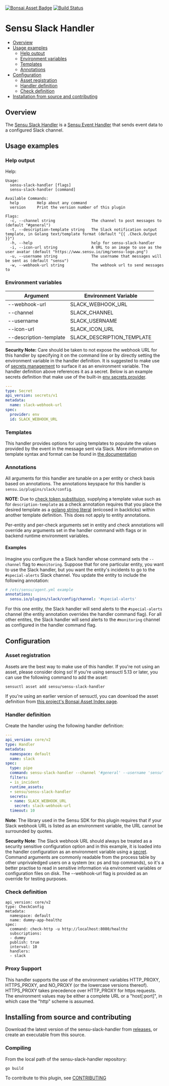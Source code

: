 [![Bonsai Asset Badge](https://img.shields.io/badge/Sensu%20Slack%20Handler-Download%20Me-brightgreen.svg?colorB=89C967&logo=sensu)](https://bonsai.sensu.io/assets/sensu/sensu-slack-handler) [![Build Status](https://travis-ci.org/sensu/sensu-slack-handler.svg?branch=master)](https://travis-ci.org/sensu/sensu-slack-handler)

# Sensu Slack Handler

- [Overview](#overview)
- [Usage examples](#usage-examples)
  - [Help output](#help-output)
  - [Environment variables](#environment-variables)
  - [Templates](#templates)
  - [Annotations](#annotations)
- [Configuration](#configuration)
  - [Asset registration](#asset-registration)
  - [Handler definition](#handler-definition)
  - [Check definition](#check-definition)
- [Installation from source and contributing](#installation-from-source-and-contributing)

## Overview


The [Sensu Slack Handler][0] is a [Sensu Event Handler][3] that sends event data
to a configured Slack channel.

## Usage examples

### Help output

Help:

```
Usage:
  sensu-slack-handler [flags]
  sensu-slack-handler [command]

Available Commands:
  help        Help about any command
  version     Print the version number of this plugin

Flags:
  -c, --channel string                The channel to post messages to (default "#general")
  -t, --description-template string   The Slack notification output template, in Golang text/template format (default "{{ .Check.Output }}")
  -h, --help                          help for sensu-slack-handler
  -i, --icon-url string               A URL to an image to use as the user avatar (default "https://www.sensu.io/img/sensu-logo.png")
  -u, --username string               The username that messages will be sent as (default "sensu")
  -w, --webhook-url string            The webhook url to send messages to
```

### Environment variables

|Argument               |Environment Variable       |
|-----------------------|---------------------------|
|--webhook-url          |SLACK_WEBHOOK_URL          |
|--channel              |SLACK_CHANNEL              |
|--username             |SLACK_USERNAME             |
|--icon-url             |SLACK_ICON_URL             |
|--description-template |SLACK_DESCRIPTION_TEMPLATE |


**Security Note:** Care should be taken to not expose the webhook URL for this handler by specifying it
on the command line or by directly setting the environment variable in the handler definition.  It is
suggested to make use of [secrets management][7] to surface it as an environment variable.  The
handler definition above references it as a secret.  Below is an example secrets definition that make
use of the built-in [env secrets provider][8].

```yml
---
type: Secret
api_version: secrets/v1
metadata:
  name: slack-webhook-url
spec:
  provider: env
  id: SLACK_WEBHOOK_URL
```

### Templates

This handler provides options for using templates to populate the values
provided by the event in the message sent via Slack. More information on
template syntax and format can be found in [the documentation][9]


### Annotations

All arguments for this handler are tunable on a per entity or check basis based
on annotations. The annotations keyspace for this handler is
`sensu.io/plugins/slack/config`.

**NOTE**: Due to [check token substituion][10], supplying a template value such
as for `description-template` as a check annotation requires that you place the
desired template as a [golang string literal][11] (enlcosed in backticks)
within another template definition.  This does not apply to entity annotations.

Per-entity and per-check arguments set in entity and check annotations will override any arguments set in the handler command with flags or in backend runtime environment variables.

#### Examples

Imagine you configure the a Slack handler whose command sets the `--channel` flag to `#monitoring`.
Suppose that for one particular entity, you want to use the Slack handler, but you want the entity's incidents to go to the `#special-alerts` Slack channel.
You update the entity to include the following annotation:

```yml
# /etc/sensu/agent.yml example
annotations:
  sensu.io/plugins/slack/config/channel: '#special-alerts'
```

For this one entity, the Slack handler will send alerts to the `#special-alerts` channel (the entity annotation overrides the handler command flag).
For all other entites, the Slack handler will send alerts to the `#monitoring` channel as configured in the handler command flag.

## Configuration

### Asset registration

Assets are the best way to make use of this handler. If you're not using an asset, please consider doing so! If you're using sensuctl 5.13 or later, you can use the following command to add the asset:

`sensuctl asset add sensu/sensu-slack-handler`

If you're using an earlier version of sensuctl, you can download the asset
definition from [this project's Bonsai Asset Index
page][6].

### Handler definition

Create the handler using the following handler definition:

```yml
---
api_version: core/v2
type: Handler
metadata:
  namespace: default
  name: slack
spec:
  type: pipe
  command: sensu-slack-handler --channel '#general' --username 'sensu'
  filters:
  - is_incident
  runtime_assets:
  - sensu/sensu-slack-handler
  secrets:
  - name: SLACK_WEBHOOK_URL
    secret: slack-webhook-url
  timeout: 10
```
**Note**: The library used in the Sensu SDK for this plugin requires that if your Slack webhook URL is listed as an environment variable, the URL cannot be surrounded by quotes. 

**Security Note**: The Slack webhook URL should always be treated as a security
sensitive configuration option and in this example, it is loaded into the
handler configuration as an environment variable using a [secret][5]. Command
arguments are commonly readable from the process table by other unprivaledged
users on a system (ex: ps and top commands), so it's a better practise to read
in sensitive information via environment variables or configuration files on
disk. The --webhook-url flag is provided as an override for testing purposes.

### Check definition

```
api_version: core/v2
type: CheckConfig
metadata:
  namespace: default
  name: dummy-app-healthz
spec:
  command: check-http -u http://localhost:8080/healthz
  subscriptions:
  - dummy
  publish: true
  interval: 10
  handlers:
  - slack
```

### Proxy Support

This handler supports the use of the environment variables HTTP_PROXY,
HTTPS_PROXY, and NO_PROXY (or the lowercase versions thereof). HTTPS_PROXY takes
precedence over HTTP_PROXY for https requests.  The environment values may be
either a complete URL or a "host[:port]", in which case the "http" scheme is assumed.

## Installing from source and contributing

Download the latest version of the sensu-slack-handler from [releases][4],
or create an executable from this source.

### Compiling

From the local path of the sensu-slack-handler repository:
```
go build
```

To contribute to this plugin, see [CONTRIBUTING](https://github.com/sensu/sensu-go/blob/master/CONTRIBUTING.md)

[0]: https://github.com/sensu/sensu-slack-handler
[1]: https://github.com/sensu/sensu-go
[3]: https://docs.sensu.io/sensu-go/latest/reference/handlers/#how-do-sensu-handlers-work
[4]: https://github.com/sensu/sensu-slack-handler/releases
[5]: https://docs.sensu.io/sensu-go/latest/reference/secrets/
[6]: https://bonsai.sensu.io/assets/sensu/sensu-slack-handler
[7]: https://docs.sensu.io/sensu-go/latest/guides/secrets-management/
[8]: https://docs.sensu.io/sensu-go/latest/guides/secrets-management/#use-env-for-secrets-management
[9]: https://docs.sensu.io/sensu-go/latest/observability-pipeline/observe-process/handler-templates/
[10]: https://docs.sensu.io/sensu-go/latest/observability-pipeline/observe-schedule/checks/#check-token-substitution
[11]: https://golang.org/ref/spec#String_literals
